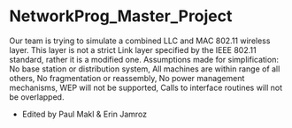 NetworkProg_Master_Project
==========================

Our team is trying to simulate a combined LLC and MAC 802.11 wireless layer. This layer is not a strict Link layer specified by the IEEE 802.11 standard, rather it is a modified one. Assumptions made for simplification: No base station or distribution system, All machines are within range of all others, No fragmentation or reassembly, No power management mechanisms, WEP will not be supported, Calls to interface routines will not be overlapped.

- Edited by Paul Makl & Erin Jamroz 
